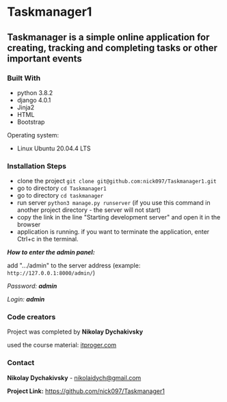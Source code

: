 # Taskmanager1
## Taskmanager is a simple online application for creating, tracking and completing tasks or other important events

### Built With

- python 3.8.2
- django 4.0.1
- Jinja2
- HTML
- Bootstrap

Operating system:

- Linux Ubuntu 20.04.4 LTS 



### Installation Steps


* clone the project ```git clone git@github.com:nick097/Taskmanager1.git```
* go to directory ```cd Taskmanager1```
* go to directory ```cd taskmanager```
* run server ```python3 manage.py runserver```
(if you use this command in another project directory - the server will not start)
* copy the link in the line "Starting development server" and open it in the browser
* application is running. if you want to terminate the application, enter Ctrl+c in the terminal.

***How to enter the admin panel:***

add ".../admin" to the server address (example: ```http://127.0.0.1:8000/admin/```)

  *Password:* ***admin***

  *Login:* ***admin***



### Code creators

Project was completed by **Nikolay Dychakivsky**

used the course material:  [itproger.com](https://itproger.com/news/izuchenie-django-sozdanie-sai-ta-na-python-dzhango-za-chas)




### Contact
**Nikolay Dychakivsky** - nikolaidych@gmail.com

**Project Link:** https://github.com/nick097/Taskmanager1





